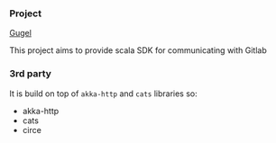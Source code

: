 ### Project

[Gugel](wwww.google.com)

This project aims to provide scala SDK for communicating with Gitlab

### 3rd party

It is build on top of `akka-http` and `cats` libraries so:

* akka-http
* cats
* circe